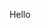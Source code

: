 <p align="center">
Hello
<!--   <img src="https://spy-family.net/assets/img/special/loid/20.png", width="100">
  <img src="https://spy-family.net/assets/img/special/loid/21.png", width="100">
  <img src="https://spy-family.net/assets/img/special/loid/22.png", width="100">
  <img src="https://spy-family.net/assets/img/special/loid/23.png", width="100">
  <img src="https://spy-family.net/assets/img/special/loid/24.png", width="100"><br><br>
  <img src="https://spy-family.net/assets/img/special/loid/25.png", width="100">
  <img src="https://spy-family.net/assets/img/special/loid/26.png", width="100">
  <img src="https://spy-family.net/assets/img/special/loid/27.png", width="100">
  <img src="https://spy-family.net/assets/img/special/loid/28.png", width="100">
  <img src="https://spy-family.net/assets/img/special/loid/29.png", width="100">
  <img src="https://spy-family.net/assets/img/special/loid/30.png", width="100">
  <img src="https://spy-family.net/assets/img/special/loid/31.png", width="100">
  <img src="https://spy-family.net/assets/img/special/loid/32.png", width="100"><br><br>
  <img src="https://spy-family.net/assets/img/special/loid/33.png", width="100">
  <img src="https://spy-family.net/assets/img/special/loid/34.png", width="100">
  <img src="https://spy-family.net/assets/img/special/loid/35.png", width="100">
  <img src="https://spy-family.net/assets/img/special/loid/36.png", width="100">
  <img src="https://spy-family.net/assets/img/special/loid/37.png", width="100">
  <img src="https://spy-family.net/assets/img/special/loid/38.png", width="100">
  <img src="https://spy-family.net/assets/img/special/loid/39.png", width="100">
  <img src="https://spy-family.net/assets/img/special/loid/40.png", width="100"><br><br> -->
</p>


